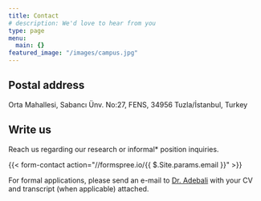 ```yaml
---
title: Contact
# description: We'd love to hear from you
type: page
menu:
  main: {}
featured_image: "/images/campus.jpg"
---
```


Postal address
---
Orta Mahallesi, Sabancı Ünv. No:27, FENS, 34956 Tuzla/İstanbul, Turkey

Write us
---

Reach us regarding our research or informal* position inquiries. 

{{< form-contact action="//formspree.io/{{ $.Site.params.email }}"  >}}

For formal applications, please send an e-mail to [Dr. Adebali](mailto:oadebali@sabanciuniv.edu) with your CV and transcript (when applicable) attached.


